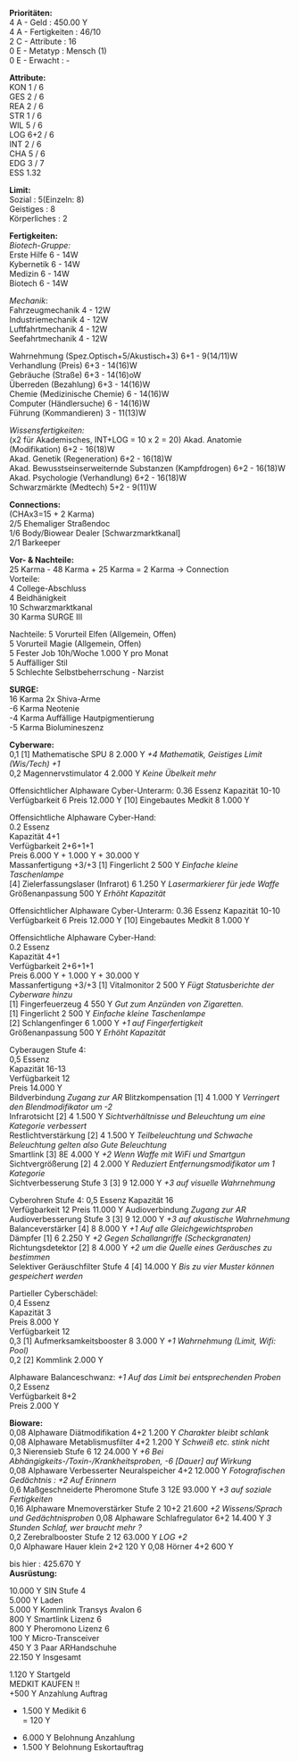**Prioritäten:**  
4 A - Geld : 450.00 Y  
4 A - Fertigkeiten : 46/10  
2 C - Attribute : 16  
0 E - Metatyp : Mensch (1)  
0 E - Erwacht : -  

**Attribute:**  
KON 1 / 6  
GES 2 / 6  
REA 2 / 6  
STR 1 / 6  
WIL 5 / 6  
LOG 6+2 / 6  
INT 2 / 6  
CHA 5 / 6  
EDG 3 / 7  
ESS 1.32  

**Limit:**  
Sozial :  5(Einzeln: 8)  
Geistiges : 8  
Körperliches : 2  

**Fertigkeiten:**  
*Biotech-Gruppe:*  
Erste Hilfe 6 - 14W  
Kybernetik 6 - 14W  
Medizin 6 - 14W  
Biotech 6 - 14W  

*Mechanik*:  
Fahrzeugmechanik 4 - 12W  
Industriemechanik 4 - 12W  
Luftfahrtmechanik 4 - 12W  
Seefahrtmechanik 4 - 12W  

Wahrnehmung (Spez.Optisch+5/Akustisch+3) 6+1 - 9(14/11)W  
Verhandlung (Preis) 6+3 - 14(16)W   
Gebräuche (Straße) 6+3 - 14(16)oW    
Überreden (Bezahlung) 6+3 - 14(16)W    
Chemie (Medizinische Chemie) 6 - 14(16)W    
Computer (Händlersuche) 6 - 14(16)W    
Führung (Kommandieren) 3 - 11(13)W      

*Wissensfertigkeiten:*  
(x2 für Akademisches, INT+LOG = 10 x 2 = 20)
Akad. Anatomie (Modifikation) 6+2 - 16(18)W    
Akad. Genetik (Regeneration) 6+2 - 16(18)W    
Akad. Bewusstseinserweiternde Substanzen (Kampfdrogen) 6+2 - 16(18)W    
Akad. Psychologie (Verhandlung) 6+2 - 16(18)W    
Schwarzmärkte (Medtech) 5+2 - 9(11)W   

**Connections:**  
(CHAx3=15 + 2 Karma)  
2/5 Ehemaliger Straßendoc  
1/6 Body/Biowear Dealer [Schwarzmarktkanal]  
2/1 Barkeeper  

**Vor- & Nachteile:**  
25 Karma - 48 Karma + 25 Karma = 2 Karma -> Connection  
Vorteile:  
4 College-Abschluss    
4 Beidhänigkeit  
10 Schwarzmarktkanal  
30 Karma SURGE III  

Nachteile:
5 Vorurteil Elfen (Allgemein, Offen)  
5 Vorurteil Magie (Allgemein, Offen)  
5 Fester Job 10h/Woche 1.000 Y pro Monat  
5 Auffälliger Stil  
5 Schlechte Selbstbeherrschung - Narzist  

**SURGE:**  
16 Karma 2x Shiva-Arme  
-6 Karma Neotenie  
-4 Karma Auffällige Hautpigmentierung    
-5 Karma Biolumineszenz  

**Cyberware:**  
0,1 [1] Mathematische SPU 8 2.000 Y *+4 Mathematik, Geistiges Limit (Wis/Tech) +1*  
0,2 Magennervstimulator 4 2.000 Y *Keine Übelkeit mehr*  

Offensichtlicher Alphaware Cyber-Unterarm:
0.36 Essenz
Kapazität 10-10
Verfügbarkeit 6
Preis 12.000 Y
[10] Eingebautes Medkit 8 1.000 Y  

Offensichtliche Alphaware Cyber-Hand:  
0.2 Essenz  
Kapazität 4+1  
Verfügbarkeit 2+6+1+1  
Preis 6.000 Y + 1.000 Y + 30.000 Y  
Massanfertigung +3/+3 
[1] Fingerlicht 2 500 Y *Einfache kleine Taschenlampe*  
[4] Zielerfassungslaser (Infrarot) 6 1.250 Y *Lasermarkierer für jede Waffe*  
Größenanpassung 500 Y *Erhöht Kapazität*  

Offensichtlicher Alphaware Cyber-Unterarm:
0.36 Essenz
Kapazität 10-10
Verfügbarkeit 6
Preis 12.000 Y
[10] Eingebautes Medkit 8 1.000 Y  

Offensichtliche Alphaware Cyber-Hand:  
0.2 Essenz  
Kapazität 4+1  
Verfügbarkeit 2+6+1+1  
Preis 6.000 Y + 1.000 Y + 30.000 Y  
Massanfertigung +3/+3 
[1] Vitalmonitor 2 500 Y *Fügt Statusberichte der Cyberware hinzu*  
[1] Fingerfeuerzeug 4 550 Y *Gut zum Anzünden von Zigaretten.*  
[1] Fingerlicht 2 500 Y *Einfache kleine Taschenlampe*  
[2] Schlangenfinger 6 1.000 Y *+1 auf Fingerfertigkeit*  
Größenanpassung 500 Y *Erhöht Kapazität*  

Cyberaugen Stufe 4:  
0,5 Essenz  
Kapazität 16-13  
Verfügbarkeit 12  
Preis 14.000 Y  
Bildverbindung *Zugang zur AR*
Blitzkompensation [1] 4 1.000 Y *Verringert den Blendmodifikator um -2*  
Infrarotsicht [2] 4 1.500 Y *Sichtverhältnisse und Beleuchtung um eine Kategorie verbessert*     
Restlichtverstärkung [2] 4 1.500 Y *Teilbeleuchtung und Schwache Beleuchtung gelten also Gute Beleuchtung*  
Smartlink [3] 8E 4.000 Y *+2 Wenn Waffe mit WiFi und Smartgun*  
Sichtvergrößerung [2] 4 2.000 Y *Reduziert Entfernungsmodifikator um 1 Kategorie*  
Sichtverbesserung Stufe 3 [3] 9 12.000 Y *+3 auf visuelle Wahrnehmung*

Cyberohren Stufe 4:
0,5 Essenz
Kapazität 16  
Verfügbarkeit 12
Preis 11.000 Y
Audioverbindung *Zugang zur AR*  
Audioverbesserung Stufe 3 [3] 9 12.000 Y *+3 auf akustische Wahrnehmung*  
Balanceverstärker [4] 8 8.000 Y *+1 Auf alle Gleichgewichtsproben*  
Dämpfer [1] 6 2.250 Y *+2 Gegen Schallangriffe (Scheckgranaten)*  
Richtungsdetektor [2] 8 4.000 Y *+2 um die Quelle eines Geräusches zu bestimmen*  
Selektiver Geräuschfilter Stufe 4 [4] 14.000 Y *Bis zu vier Muster können gespeichert werden*  

Partieller Cyberschädel:  
0,4 Essenz  
Kapazität 3  
Preis 8.000 Y  
Verfügbarkeit 12  
0,3 [1] Aufmerksamkeitsbooster 8 3.000 Y *+1 Wahrnehmung (Limit, Wifi: Pool)*  
0,2 [2] Kommlink 2.000 Y

Alphaware Balanceschwanz: *+1 Auf das Limit bei entsprechenden Proben*  
0,2 Essenz  
Verfügbarkeit 8+2  
Preis 2.000 Y  

**Bioware:**  
0,08 Alphaware Diätmodifikation 4+2 1.200 Y *Charakter bleibt schlank*     
0,08 Alphaware Metablismusfilter 4+2 1.200 Y *Schweiß etc. stink nicht*  
0,3 Nierensieb Stufe 6 12 24.000 Y *+6 Bei Abhängigkeits-/Toxin-/Krankheitsproben, -6 [Dauer] auf Wirkung*  
0,08 Alphaware Verbesserter Neuralspeicher 4+2 12.000 Y *Fotografischen Gedächtnis : +2 Auf Erinnern*    
0,6 Maßgeschneiderte Pheromone Stufe 3 12E 93.000 Y *+3 auf soziale Fertigkeiten*  
0,16 Alphaware Mnemoverstärker Stufe 2 10+2 21.600 *+2 Wissens/Sprach und Gedächtnisproben* 
0,08 Alphaware Schlafregulator 6+2 14.400 Y *3 Stunden Schlaf, wer braucht mehr ?*  
0,2 Zerebralbooster Stufe 2 12 63.000 Y *LOG +2*   
0,0 Alphaware Hauer klein 2+2 120 Y
0,08 Hörner 4+2 600 Y  

bis hier : 425.670 Y  
**Ausrüstung:**  

10.000 Y SIN Stufe 4  
5.000 Y Laden  
5.000 Y Kommlink Transys Avalon 6  
800 Y Smartlink Lizenz 6  
800 Y Pheromono Lizenz 6  
100 Y Micro-Transceiver  
450 Y 3 Paar ARHandschuhe  
22.150 Y Insgesamt

1.120 Y Startgeld  
MEDKIT KAUFEN !!  
+500 Y Anzahlung Auftrag
- 1.500 Y Medikit 6  
= 120 Y  
+ 6.000 Y Belohnung Anzahlung  
+ 1.500 Y Belohnung Eskortauftrag  
